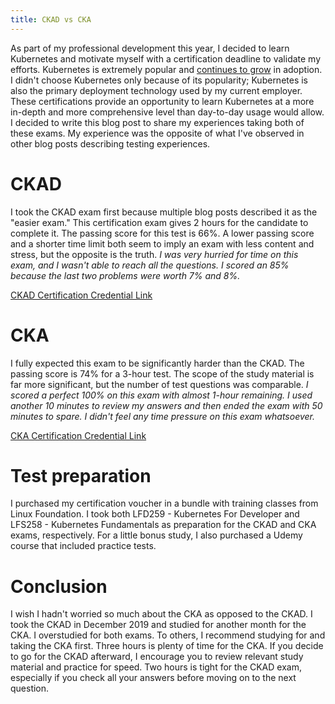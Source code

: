 ```yaml
---
title: CKAD vs CKA
---
```


As part of my professional development this year, I decided to learn Kubernetes and motivate myself with a certification deadline to validate my efforts. Kubernetes is extremely popular and [continues to grow](https://enterprisersproject.com/article/2019/7/kubernetes-statistics-13-compelling) in adoption. I didn't choose Kubernetes only because of its popularity; Kubernetes is also the primary deployment technology used by my current employer. These certifications provide an opportunity to learn Kubernetes at a more in-depth and more comprehensive level than day-to-day usage would allow. I decided to write this blog post to share my experiences taking both of these exams. My experience was the opposite of what I've observed in other blog posts describing testing experiences.

# CKAD

I took the CKAD exam first because multiple blog posts described it as the "easier exam." This certification exam gives 2 hours for the candidate to complete it. The passing score for this test is 66%. A lower passing score and a shorter time limit both seem to imply an exam with less content and stress, but the opposite is the truth. *I was very hurried for time on this exam, and I wasn't able to reach all the questions. I scored an 85% because the last two problems were worth 7% and 8%.*

[CKAD Certification Credential Link](https://www.youracclaim.com/badges/6a4064f2-5a48-4d14-b0e8-a5fa494da4eb/linked_in_profile)

# CKA

I fully expected this exam to be significantly harder than the CKAD. The passing score is 74% for a 3-hour test. The scope of the study material is far more significant, but the number of test questions was comparable. *I scored a perfect 100% on this exam with almost 1-hour remaining. I used another 10 minutes to review my answers and then ended the exam with 50 minutes to spare. I didn't feel any time pressure on this exam whatsoever.*

[CKA Certification Credential Link](https://www.youracclaim.com/badges/c1dc9e6a-80ae-4a8b-a36b-bb381147cd7d/linked_in_profile)

# Test preparation

I purchased my certification voucher in a bundle with training classes from Linux Foundation. I took both LFD259 - Kubernetes For Developer and LFS258 - Kubernetes Fundamentals as preparation for the CKAD and CKA exams, respectively. For a little bonus study, I also purchased a Udemy course that included practice tests.

# Conclusion

I wish I hadn't worried so much about the CKA as opposed to the CKAD. I took the CKAD in December 2019 and studied for another month for the CKA. I overstudied for both exams. To others, I recommend studying for and taking the CKA first. Three hours is plenty of time for the CKA. If you decide to go for the CKAD afterward, I encourage you to review relevant study material and practice for speed. Two hours is tight for the CKAD exam, especially if you check all your answers before moving on to the next question.
